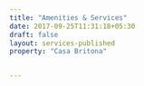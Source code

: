 ```yaml
---
title: "Amenities & Services"
date: 2017-09-25T11:31:18+05:30
draft: false
layout: services-published
property: "Casa Britona"


---
```


